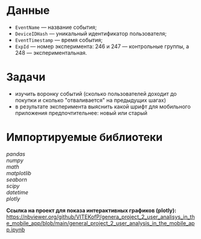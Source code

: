 # Данные

- `EventName` — название события;
- `DeviceIDHash` — уникальный идентификатор пользователя;
- `EventTimestamp` — время события;
- `ExpId` — номер эксперимента: 246 и 247 — контрольные группы, а 248 — экспериментальная.

# Задачи 

- изучить воронку событий (сколько пользователей доходит до покупки и сколько "отваливается" на предыдущих шагах)
- в результате эксперимента выяснить какой шрифт для мобильного приложения предпочтительнее: новый или старый

# Импортируемые библиотеки

*pandas*
<br>
*numpy* 
<br>
*math*
<br>
*matplotlib*
<br>
*seaborn*
<br>
*scipy*
<br>
*datetime*
<br>
*plotly* 

**Ссылка на проект для показа интерактивных графиков (plotly):** https://nbviewer.org/github/VITEKofP/genera_project_2_user_analisys_in_the_mobile_app/blob/main/general_project_2_user_analysis_in_the_mobile_app.ipynb
